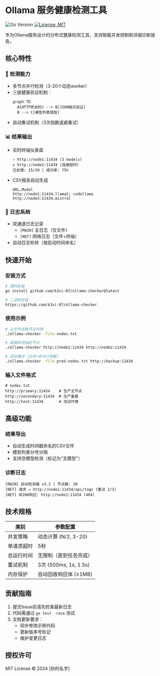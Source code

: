 # Ollama 服务健康检测工具

![Go Version](https://img.shields.io/badge/go-1.21+-blue)
[![License: MIT](https://img.shields.io/badge/License-MIT-yellow.svg)](https://opensource.org/licenses/MIT)

专为Ollama服务设计的分布式健康检测工具，支持智能并发控制和详细诊断报告。

## 核心特性

### 🚀 检测能力
- 多节点并行检测（3-20个动态worker）
- 三级健康验证机制：
  ```mermaid
  graph TD
    A[HTTP状态码] --> B[JSON格式验证]
    B --> C[模型列表提取]
  ```
- 自动重试机制（3次指数退避重试）

### 📊 结果输出
- 实时终端仪表盘
  ```
  ✓ http://node1:11434 (3 models)
  ✗ http://node2:11434 (连接超时)
  已处理: 15/20 | 成功率: 75%
  ```
- CSV报告自动生成
  ```csv
  URL,Model
  http://node1:11434,llama2; codellama
  http://node3:11434,mistral
  ```

### 📁 日志系统
- 双通道日志记录
  - `[MAIN]` 主日志（仅文件）
  - `[NET]` 网络日志（文件+终端）
- 自动日志轮转（按启动时间命名）

## 快速开始

### 安装方式
```bash
# 源码安装
go install github.com/k3vi-07/ollama-checker@latest

# 二进制安装
https://github.com/k3vi-07/ollama-checker
```

### 使用示例
```bash
# 从文件读取节点列表
./ollama-checker -file nodes.txt

# 直接检测指定节点
./ollama-checker http://node1:11434 http://node2:11434

# 混合模式（文件+命令行参数）
./ollama-checker -file prod-nodes.txt http://backup:11434
```

### 输入文件格式
```text
# nodes.txt
http://primary:11434    # 生产主节点
http://secondary:11434  # 生产备援
http://test:11434       # 测试环境
```

## 高级功能

### 结果导出
- 自动生成时间戳命名的CSV文件
- 模型列表分号分隔
- 支持空模型检测（标记为"无模型"）

### 诊断日志
```log
[MAIN] 启动检测器 v2.2 | 节点数: 20
[NET] 请求 → http://node1:11434/api/tags (重试 2/3)
[NET] 非200响应: http://node2:11434 (404)
```

## 技术规格

| 类别         | 参数配置                  |
|--------------|-------------------------|
| 并发策略     | 动态计算 (N/2, 3-20)     |
| 单请求超时   | 5秒                     |
| 总运行时间   | 无限制（直到任务完成）   |
| 重试机制     | 3次 (500ms, 1s, 1.5s)  |
| 内存保护     | 自动回收响应体 (≤1MB)   |

## 贡献指南

1. 提交Issue前请先检查最新日志
2. 代码需通过 `go test -race` 测试
3. 文档更新要求：
   - 同步修改示例代码
   - 更新版本号标记
   - 维护变更日志

## 授权许可
MIT License © 2024 [你的名字]
